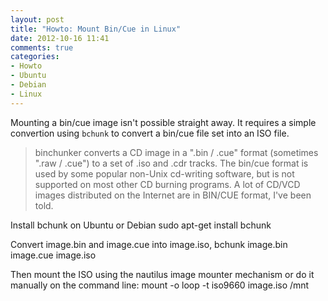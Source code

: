 ```yaml
---
layout: post
title: "Howto: Mount Bin/Cue in Linux"
date: 2012-10-16 11:41
comments: true
categories: 
- Howto
- Ubuntu
- Debian
- Linux
---
```


Mounting a bin/cue image isn't possible straight away. It requires a simple convertion using `bchunk` to convert a bin/cue file set into an ISO file.

>binchunker converts a CD image in a ".bin / .cue" format (sometimes ".raw /
>.cue") to a set of .iso and .cdr tracks. The bin/cue format is used by some
>popular non-Unix cd-writing software, but is not supported on most other CD
>burning programs. A lot of CD/VCD images distributed on the Internet are in
>BIN/CUE format, I've been told.

Install bchunk on Ubuntu or Debian
    sudo apt-get install bchunk

Convert image.bin and image.cue into image.iso,
    bchunk image.bin image.cue image.iso

Then mount the ISO using the nautilus image mounter mechanism or do it manually on the command line:
    mount -o loop -t iso9660 image.iso /mnt

